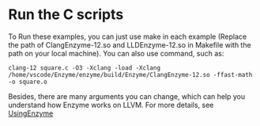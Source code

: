 # Run the C scripts
To Run these examples, you can just use make in each example (Replace the path of ClangEnzyme-12.so and LLDEnzyme-12.so in Makefile with the path on your local machine).
You can also use command, such as:
```shell
clang-12 square.c -O3 -Xclang -load -Xclang /home/vscode/Enzyme/enzyme/build/Enzyme/ClangEnzyme-12.so -ffast-math -o square.o
```
Besides, there are many arguments you can change, which can help you understand how Enzyme works on LLVM. For more details, see [UsingEnzyme](https://enzyme.mit.edu/getting_started/UsingEnzyme/)
